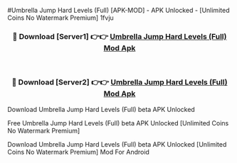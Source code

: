 #Umbrella Jump Hard Levels (Full) [APK-MOD] - APK Unlocked - [Unlimited Coins No Watermark Premium] 1fvju



<div align="center">

<h3>🔴 Download [Server1] 👉👉 <a href="https://momento.my/?title=Umbrella_Jump_Hard_Levels_(Full)">Umbrella Jump Hard Levels (Full) Mod Apk</a></h3><br>

<h3>🔴 Download [Server2] 👉👉 <a href="https://momento.my/?title=Umbrella_Jump_Hard_Levels_(Full)">Umbrella Jump Hard Levels (Full) Mod Apk</a></h3>
</div>



Download Umbrella Jump Hard Levels (Full) beta APK Unlocked

Free Umbrella Jump Hard Levels (Full) beta APK Unlocked [Unlimited Coins No Watermark Premium]

Download Umbrella Jump Hard Levels (Full) beta APK Unlocked [Unlimited Coins No Watermark Premium] Mod For Android
